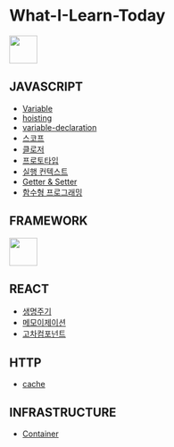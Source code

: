 # What-I-Learn-Today
 

<img src="https://miro.medium.com/v2/resize:fit:720/format:webp/1*f5NxsWhcLjKe4GYjw74adg.png"  width="50"/>

## JAVASCRIPT  

- [Variable](javascript/variable.md)
- [hoisting](javascript/hoisting.md) 
- [variable-declaration](javascript/variable-declaration.md)  
- [스코프](javascript/scope.md)
- [클로저](javascript/closure.md)
- [프로토타입](javascript/prototype.md) 
- [실행 컨텍스트](javascript/execution_context.md)  
- [Getter & Setter](javascript/getter_setter.md)    
- [함수형 프로그래밍]()    
    
  
 
## FRAMEWORK 
 
<img src="https://upload.wikimedia.org/wikipedia/commons/thumb/a/a7/React-icon.svg/1200px-React-icon.svg.png"  width="50" /> 
 
## REACT
- [생명주기](react/life_cycle.md) 
- [메모이제이션](react/memoization.md) 
- [고차컴포넌트](react/higher_order_component.md)

 
## HTTP
- [cache](http/cache.md)
 
## INFRASTRUCTURE
- [Container](infrastructure/container.md)